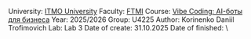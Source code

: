 University: [ITMO University](https://itmo.ru/ru/)
Faculty: [FTMI](https://ftmi.itmo.ru/)
Course: [Vibe Coding: AI-боты для бизнеса](https://github.com/itmo-ict-faculty/vibe-coding-for-business)
Year: 2025/2026
Group: U4225
Author: Korinenko Daniil Trofimovich
Lab: Lab 3
Date of create: 31.10.2025
Date of finished: \\
